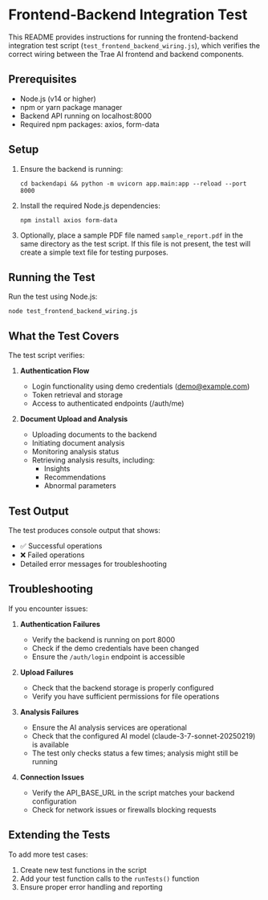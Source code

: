 # Frontend-Backend Integration Test

This README provides instructions for running the frontend-backend integration test script (`test_frontend_backend_wiring.js`), which verifies the correct wiring between the Trae AI frontend and backend components.

## Prerequisites

- Node.js (v14 or higher)
- npm or yarn package manager
- Backend API running on localhost:8000
- Required npm packages: axios, form-data

## Setup

1. Ensure the backend is running:
   ```
   cd backendapi && python -m uvicorn app.main:app --reload --port 8000
   ```

2. Install the required Node.js dependencies:
   ```
   npm install axios form-data
   ```

3. Optionally, place a sample PDF file named `sample_report.pdf` in the same directory as the test script. If this file is not present, the test will create a simple text file for testing purposes.

## Running the Test

Run the test using Node.js:

```
node test_frontend_backend_wiring.js
```

## What the Test Covers

The test script verifies:

1. **Authentication Flow**
   - Login functionality using demo credentials (demo@example.com)
   - Token retrieval and storage
   - Access to authenticated endpoints (/auth/me)

2. **Document Upload and Analysis**
   - Uploading documents to the backend
   - Initiating document analysis
   - Monitoring analysis status
   - Retrieving analysis results, including:
     - Insights
     - Recommendations
     - Abnormal parameters

## Test Output

The test produces console output that shows:
- ✅ Successful operations
- ❌ Failed operations
- Detailed error messages for troubleshooting

## Troubleshooting

If you encounter issues:

1. **Authentication Failures**
   - Verify the backend is running on port 8000
   - Check if the demo credentials have been changed
   - Ensure the `/auth/login` endpoint is accessible

2. **Upload Failures**
   - Check that the backend storage is properly configured
   - Verify you have sufficient permissions for file operations

3. **Analysis Failures**
   - Ensure the AI analysis services are operational
   - Check that the configured AI model (claude-3-7-sonnet-20250219) is available
   - The test only checks status a few times; analysis might still be running

4. **Connection Issues**
   - Verify the API_BASE_URL in the script matches your backend configuration
   - Check for network issues or firewalls blocking requests

## Extending the Tests

To add more test cases:
1. Create new test functions in the script
2. Add your test function calls to the `runTests()` function
3. Ensure proper error handling and reporting 